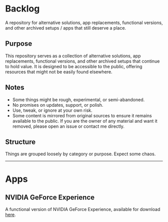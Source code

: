 # Backlog

A repository for alternative solutions, app replacements, functional versions, and other archived setups / apps that still deserve a place.

## Purpose

This repository serves as a collection of alternative solutions, app replacements, functional versions, and other archived setups that continue to hold value. It is designed to be accessible to the public, offering resources that might not be easily found elsewhere.

## Notes

- Some things might be rough, experimental, or semi-abandoned.
- No promises on updates, support, or polish.
- Use, tweak, or ignore at your own risk.
- Some content is mirrored from original sources to ensure it remains available to the public. If you are the owner of any material and want it removed, please open an issue or contact me directly.

## Structure

Things are grouped loosely by category or purpose. Expect some chaos.

---

# Apps

## NVIDIA GeForce Experience

A functional version of NVIDIA GeForce Experience, available for download [here](https://files.shehajeez.xyz/api/download/208865a5-e368-4048-a5a7-3f820e169c48).
